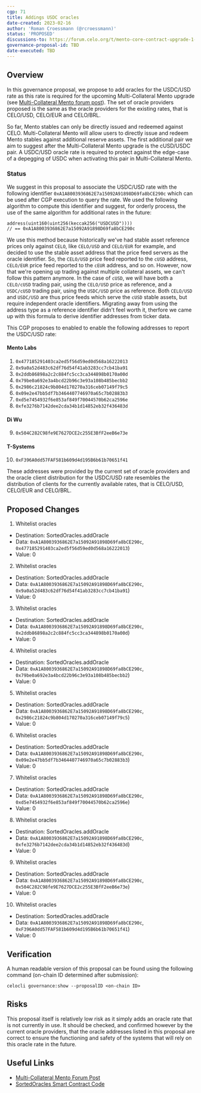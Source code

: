 ```yaml
---
cgp: 71
title: Addings USDC oracles
date-created: 2023-02-16
author: 'Roman Croessmann (@rcroessmann)'
status: 'PROPOSED'
discussions-to: https://forum.celo.org/t/mento-core-contract-upgrade-1-multi-collateral-mint/4942/4
governance-proposal-id: TBD
date-executed: TBD
---
```


## Overview

In this governance proposal, we propose to add oracles for the USDC/USD rate as this rate is required for the upcoming Multi-Collateral Mento upgrade (see [Multi-Collateral Mento forum post](https://forum.celo.org/t/mento-core-contract-upgrade-1-multi-collateral-mint/4942/4)). The set of oracle providers proposed is the same as the oracle providers for the existing rates, that is CELO/USD, CELO/EUR and CELO/BRL.

So far, Mento stables can only be directly issued and redeemed against CELO. Multi-Collateral Mento will allow users to directly issue and redeem Mento stables against additional reserve assets. The first additional pair we aim to suggest after the Multi-Collateral Mento upgrade is the cUSD/USDC pair. A USDC/USD oracle rate is required to protect against the edge-case of a depegging of USDC when activating this pair in Multi-Collateral Mento. 

### Status
We suggest in this proposal to associate the USDC/USD rate with the following identifier `0xA1A8003936862E7a15092A91898D69fa8bCE290c` which can be used after CGP execution to query the rate. We used the following algorithm to compute this identifier and suggest, for orderly process, the use of the same algorithm for additional rates in the future:

```solidity
address(uint160(uint256(keccak256("USDCUSD"))))
// == 0xA1A8003936862E7a15092A91898D69fa8bCE290c
```

We use this method because historically we've had stable asset reference prices only against `CELO`, like `CELO/USD` and `CELO/EUR` for example, and decided to use the stable asset address that the price feed servers as the oracle identifier. So, the `CELO/USD` price feed reported to the `cUSD` address, `CELO/EUR` price feed reported to the `cEUR` address, and so on. 
However, now that we're opening up trading against multiple collateral assets, we can't follow this pattern anymore. 
In the case of `cUSD`, we will have both a `CELO/cUSD` trading pair, using the `CELO/USD` price as reference, and a `USDC/cUSD` trading pair, using the `USDC/USD` price as reference. 
Both `CELO/USD` and `USDC/USD` are thus price feeds which serve the `cUSD` stable assets, but require independent oracle identifiers. Migrating away from using the address type as a reference identifier didn't feel worth it, therfore we came up with this formula to derive identifier addresses from ticker data. 


This CGP proposes to enabled to enable the following addresses to report the USDC/USD rate:

#### Mento Labs

1. `0x477185291403ca2ed5f56d59ed0d568a16222013`
2. `0x9a0a52d483c62df76d54f41ab3283cc7cb41ba91`
3. `0x2ddb86898a2c2c884fc5cc3ca344898b0170a00d`
4. `0x79be0a692e3a4bcd22b96c3e93a108b485becbb2`
5. `0x2986c21824c9b804d170270a316ceb07149f79c5`
6. `0x09e2e47bb5df7b3464407746970a65c7b02883b3`
7. `0xd5e7454932f6e853af849f70044570b62ca2596e`
8. `0xfe3276b7142dee2cda34b1d14852eb32f436483d`

#### Di Wu

9. `0x504C282C98fe9E7627DCE2c255E3BfF2eeB6e73e`

#### T-Systems

10. `0xF396A0dd57FAF581b609d4d195B6b61b70651f41`

These addresses were provided by the current set of oracle providers and the oracle client distribution for the USDC/USD rate resembles the distribution of clients for the currently available rates, that is CELO/USD, CELO/EUR and CELO/BRL.

## Proposed Changes

1. Whitelist oracles

- Destination: SortedOracles.addOracle
- Data: `0xA1A8003936862E7a15092A91898D69fa8bCE290c`, `0x477185291403ca2ed5f56d59ed0d568a16222013`)
- Value: 0

2. Whitelist oracles

- Destination: SortedOracles.addOracle
- Data: `0xA1A8003936862E7a15092A91898D69fa8bCE290c`, `0x9a0a52d483c62df76d54f41ab3283cc7cb41ba91`)
- Value: 0

3. Whitelist oracles

- Destination: SortedOracles.addOracle
- Data: `0xA1A8003936862E7a15092A91898D69fa8bCE290c`, `0x2ddb86898a2c2c884fc5cc3ca344898b0170a00d`)
- Value: 0

4. Whitelist oracles

- Destination: SortedOracles.addOracle
- Data: `0xA1A8003936862E7a15092A91898D69fa8bCE290c`, `0x79be0a692e3a4bcd22b96c3e93a108b485becbb2`)
- Value: 0

5. Whitelist oracles

- Destination: SortedOracles.addOracle
- Data: `0xA1A8003936862E7a15092A91898D69fa8bCE290c`, `0x2986c21824c9b804d170270a316ceb07149f79c5`)
- Value: 0

6. Whitelist oracles

- Destination: SortedOracles.addOracle
- Data: `0xA1A8003936862E7a15092A91898D69fa8bCE290c`, `0x09e2e47bb5df7b3464407746970a65c7b02883b3`)
- Value: 0

7. Whitelist oracles

- Destination: SortedOracles.addOracle
- Data: `0xA1A8003936862E7a15092A91898D69fa8bCE290c`, `0xd5e7454932f6e853af849f70044570b62ca2596e`)
- Value: 0

8. Whitelist oracles

- Destination: SortedOracles.addOracle
- Data: `0xA1A8003936862E7a15092A91898D69fa8bCE290c`, `0xfe3276b7142dee2cda34b1d14852eb32f436483d`)
- Value: 0

9. Whitelist oracles

- Destination: SortedOracles.addOracle
- Data: `0xA1A8003936862E7a15092A91898D69fa8bCE290c`, `0x504C282C98fe9E7627DCE2c255E3BfF2eeB6e73e`)
- Value: 0

10. Whitelist oracles

- Destination: SortedOracles.addOracle
- Data: `0xA1A8003936862E7a15092A91898D69fa8bCE290c`, `0xF396A0dd57FAF581b609d4d195B6b61b70651f41`)
- Value: 0

## Verification

A human readable version of this proposal can be found using the following command (on-chain ID determined after submission):

```
celocli governance:show --proposalID <on-chain ID>
```

## Risks

This proposal itself is relatively low risk as it simply adds an oracle rate that is not currently in use. It should be checked, and confirmed however by the current oracle providers, that the oracle addresses listed in this proposal are correct to ensure the functioning and safety of the systems that will rely on this oracle rate in the future.

## Useful Links

- [Multi-Collateral Mento Forum Post](https://forum.celo.org/t/mento-core-contract-upgrade-1-multi-collateral-mint/4942/4)
- [SortedOracles Smart Contract Code](https://github.com/celo-org/celo-monorepo/blob/master/packages/protocol/contracts/stability/SortedOracles.sol)
